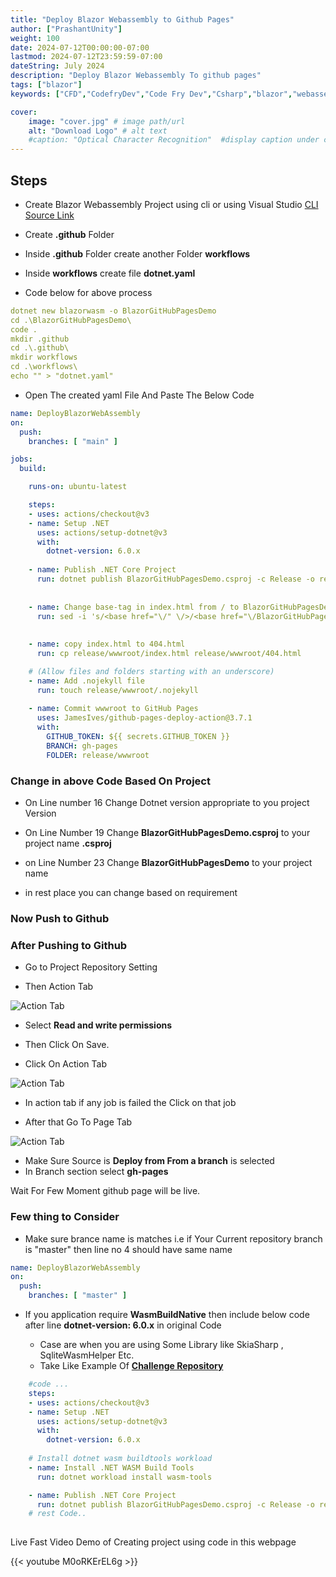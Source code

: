 ```yaml
---
title: "Deploy Blazor Webassembly to Github Pages"
author: ["PrashantUnity"]
weight: 100
date: 2024-07-12T00:00:00-07:00
lastmod: 2024-07-12T23:59:59-07:00
dateString: July 2024
description: "Deploy Blazor Webassembly To github pages" 
tags: ["blazor"]
keywords: ["CFD","CodefryDev","Code Fry Dev","Csharp","blazor","webassembly" ]

cover:
    image: "cover.jpg" # image path/url
    alt: "Download Logo" # alt text
    #caption: "Optical Character Recognition"  #display caption under cover 
---
```



## Steps

- Create Blazor Webassembly Project using cli or using Visual Studio [CLI Source Link](https://learn.microsoft.com/en-us/aspnet/core/blazor/tooling?view=aspnetcore-8.0&pivots=cli)
- Create **.github** Folder
- Inside **.github** Folder create another Folder **workflows**
- Inside **workflows** create file **dotnet.yaml**

- Code below for above process

```yaml
dotnet new blazorwasm -o BlazorGitHubPagesDemo
cd .\BlazorGitHubPagesDemo\
code .
mkdir .github
cd .\.github\
mkdir workflows
cd .\workflows\
echo "" > "dotnet.yaml"
```

- Open The created yaml File And Paste The Below Code


```yaml
name: DeployBlazorWebAssembly
on:
  push:
    branches: [ "main" ] 

jobs:
  build:

    runs-on: ubuntu-latest

    steps:
    - uses: actions/checkout@v3
    - name: Setup .NET
      uses: actions/setup-dotnet@v3
      with:
        dotnet-version: 6.0.x
        
    - name: Publish .NET Core Project
      run: dotnet publish BlazorGitHubPagesDemo.csproj -c Release -o release --nologo
    
 
    - name: Change base-tag in index.html from / to BlazorGitHubPagesDemo
      run: sed -i 's/<base href="\/" \/>/<base href="\/BlazorGitHubPagesDemo\/" \/>/g' release/wwwroot/index.html
    
 
    - name: copy index.html to 404.html
      run: cp release/wwwroot/index.html release/wwwroot/404.html

    # (Allow files and folders starting with an underscore)
    - name: Add .nojekyll file
      run: touch release/wwwroot/.nojekyll
      
    - name: Commit wwwroot to GitHub Pages
      uses: JamesIves/github-pages-deploy-action@3.7.1
      with:
        GITHUB_TOKEN: ${{ secrets.GITHUB_TOKEN }}
        BRANCH: gh-pages
        FOLDER: release/wwwroot
```

### Change in above Code Based On Project


- On Line number 16 Change Dotnet version appropriate to you project Version

- On Line Number 19 Change **BlazorGitHubPagesDemo.csproj** to your project name **.csproj**

- on Line Number 23 Change **BlazorGitHubPagesDemo** to your project name

- in rest place you can change based on requirement

### Now Push to Github

### After Pushing to Github

- Go to Project Repository Setting

- Then Action Tab

![Action Tab](./action.png)

- Select **Read and write permissions**

- Then Click On Save.

- Click On Action Tab

![Action Tab](./action.png)

- In action tab if any job is failed the Click on that job

- After that Go To Page Tab

![Action Tab](./page.png)

- Make Sure Source is **Deploy from From a branch** is selected
- In Branch section select **gh-pages**


Wait For Few Moment github page will be live.

### Few thing to Consider

- Make sure brance name is matches i.e if Your Current repository branch is "master" then line no 4 should have same name

```yaml
name: DeployBlazorWebAssembly
on:
  push:
    branches: [ "master" ]

```

- If you application require **WasmBuildNative** then include below code after line **dotnet-version: 6.0.x** in original Code
    
    - Case are when you are using Some Library like SkiaSharp , SqliteWasmHelper Etc.
    - Take Like Example Of [**Challenge Repository**](https://github.com/codefrydev/Challenge/blob/master/.github/workflows/dotnet.yml)

```yaml
    #code ...
    steps:
    - uses: actions/checkout@v3
    - name: Setup .NET
      uses: actions/setup-dotnet@v3
      with:
        dotnet-version: 6.0.x
        
    # Install dotnet wasm buildtools workload
    - name: Install .NET WASM Build Tools
      run: dotnet workload install wasm-tools

    - name: Publish .NET Core Project
      run: dotnet publish BlazorGitHubPagesDemo.csproj -c Release -o release --nologo
    # rest Code..
    
```

Live Fast Video Demo of Creating project using code in this webpage

{{< youtube M0oRKErEL6g >}}
